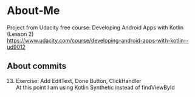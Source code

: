 # About-Me
Project from Udacity free course: Developing Android Apps with Kotlin (Lesson 2)  
https://www.udacity.com/course/developing-android-apps-with-kotlin--ud9012
## About commits
13. Exercise: Add EditText, Done Button, ClickHandler  
At this point I am using Kotlin Synthetic instead of findViewById
